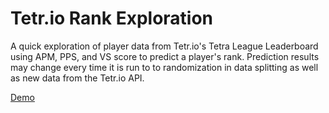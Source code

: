 # Tetr.io Rank Exploration

A quick exploration of player data from Tetr.io's Tetra League Leaderboard using APM, PPS, and VS score to predict a player's rank. Prediction results may change every time it is run to to randomization in data splitting as well as new data from the Tetr.io API.

[Demo](https://chunkanglu-tetrio-rank-predictor-streamlit-fl67sb.streamlit.app/)
